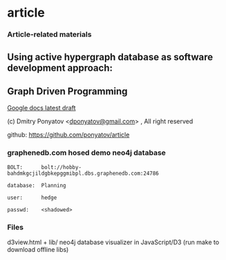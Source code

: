 # article
### Article-related materials

## Using active hypergraph database as software development approach:
## Graph Driven Programming

[Google docs latest draft](https://docs.google.com/document/d/14VSoJ_uBVbhW9srTX11bw1-IfgROxWR6jvNRmVUO-ww)

(c) Dmitry Ponyatov <<dponyatov@gmail.com>> , All right reserved

github: https://github.com/ponyatov/article

### graphenedb.com hosed demo neo4j database

`BOLT:		bolt://hobby-bahdmkgcjildgbkepggmibpl.dbs.graphenedb.com:24786`

`database:	Planning`

`user:		hedge`

`passwd:	<shadowed>`

### Files

d3view.html + lib/		neo4j database visualizer in JavaScript/D3 
						(run make to download offline libs)

